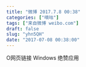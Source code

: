 ```yaml
---
title: "微博 2017.7.8 00:38"
categories: ["嘀咕"]
tags: ["来自微博 weibo.com"]
draft: false
slug: "yhn5QH"
date: "2017-07-08 00:38:00"
---
```


<p>O网页链接  Windows 绝赞应用 ​​​​</p>
